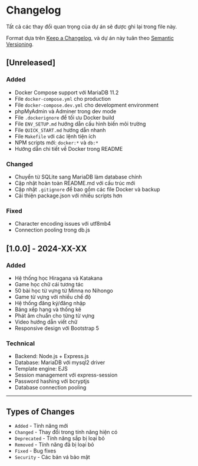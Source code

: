 # Changelog

Tất cả các thay đổi quan trọng của dự án sẽ được ghi lại trong file này.

Format dựa trên [Keep a Changelog](https://keepachangelog.com/en/1.0.0/),
và dự án này tuân theo [Semantic Versioning](https://semver.org/spec/v2.0.0.html).

## [Unreleased]

### Added

- Docker Compose support với MariaDB 11.2
- File `docker-compose.yml` cho production
- File `docker-compose.dev.yml` cho development environment
- phpMyAdmin và Adminer trong dev mode
- File `.dockerignore` để tối ưu Docker build
- File `ENV_SETUP.md` hướng dẫn cấu hình biến môi trường
- File `QUICK_START.md` hướng dẫn nhanh
- File `Makefile` với các lệnh tiện ích
- NPM scripts mới: `docker:*` và `db:*`
- Hướng dẫn chi tiết về Docker trong README

### Changed

- Chuyển từ SQLite sang MariaDB làm database chính
- Cập nhật hoàn toàn README.md với cấu trúc mới
- Cập nhật `.gitignore` để bao gồm các file Docker và backup
- Cải thiện package.json với nhiều scripts hơn

### Fixed

- Character encoding issues với utf8mb4
- Connection pooling trong db.js

## [1.0.0] - 2024-XX-XX

### Added

- Hệ thống học Hiragana và Katakana
- Game học chữ cái tương tác
- 50 bài học từ vựng từ Minna no Nihongo
- Game từ vựng với nhiều chế độ
- Hệ thống đăng ký/đăng nhập
- Bảng xếp hạng và thống kê
- Phát âm chuẩn cho từng từ vựng
- Video hướng dẫn viết chữ
- Responsive design với Bootstrap 5

### Technical

- Backend: Node.js + Express.js
- Database: MariaDB với mysql2 driver
- Template engine: EJS
- Session management với express-session
- Password hashing với bcryptjs
- Database connection pooling

---

## Types of Changes

- `Added` - Tính năng mới
- `Changed` - Thay đổi trong tính năng hiện có
- `Deprecated` - Tính năng sắp bị loại bỏ
- `Removed` - Tính năng đã bị loại bỏ
- `Fixed` - Bug fixes
- `Security` - Các bản vá bảo mật
